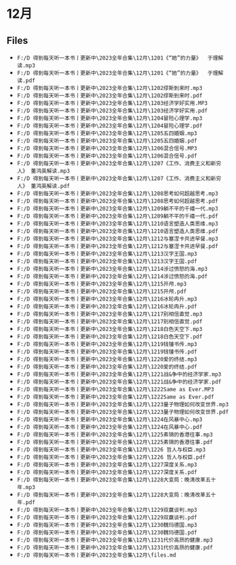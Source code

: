 # 12月

## Files

- `F:/D 得到每天听一本书丨更新中\2023全年合集\12月\1201《“她”的力量》  于理解读.mp3`
- `F:/D 得到每天听一本书丨更新中\2023全年合集\12月\1201《“她”的力量》  于理解读.pdf`
- `F:/D 得到每天听一本书丨更新中\2023全年合集\12月\1202缪斯到来时.mp3`
- `F:/D 得到每天听一本书丨更新中\2023全年合集\12月\1202缪斯到来时.pdf`
- `F:/D 得到每天听一本书丨更新中\2023全年合集\12月\1203经济学好实用.MP3`
- `F:/D 得到每天听一本书丨更新中\2023全年合集\12月\1203经济学好实用.pdf`
- `F:/D 得到每天听一本书丨更新中\2023全年合集\12月\1204冒险心理学.mp3`
- `F:/D 得到每天听一本书丨更新中\2023全年合集\12月\1204冒险心理学.pdf`
- `F:/D 得到每天听一本书丨更新中\2023全年合集\12月\1205五四婚姻.mp3`
- `F:/D 得到每天听一本书丨更新中\2023全年合集\12月\1205五四婚姻.pdf`
- `F:/D 得到每天听一本书丨更新中\2023全年合集\12月\1206混合信号.MP3`
- `F:/D 得到每天听一本书丨更新中\2023全年合集\12月\1206混合信号.pdf`
- `F:/D 得到每天听一本书丨更新中\2023全年合集\12月\1207《工作、消费主义和新穷人》 董鸿英解读.mp3`
- `F:/D 得到每天听一本书丨更新中\2023全年合集\12月\1207《工作、消费主义和新穷人》 董鸿英解读.pdf`
- `F:/D 得到每天听一本书丨更新中\2023全年合集\12月\1208思考如何超越思考.mp3`
- `F:/D 得到每天听一本书丨更新中\2023全年合集\12月\1208思考如何超越思考.pdf`
- `F:/D 得到每天听一本书丨更新中\2023全年合集\12月\1209躺不平的千禧一代.mp3`
- `F:/D 得到每天听一本书丨更新中\2023全年合集\12月\1209躺不平的千禧一代.pdf`
- `F:/D 得到每天听一本书丨更新中\2023全年合集\12月\1210语言塑造人类思维.mp3`
- `F:/D 得到每天听一本书丨更新中\2023全年合集\12月\1210语言塑造人类思维.pdf`
- `F:/D 得到每天听一本书丨更新中\2023全年合集\12月\1212与塞涅卡共进早餐.mp3`
- `F:/D 得到每天听一本书丨更新中\2023全年合集\12月\1212与塞涅卡共进早餐.pdf`
- `F:/D 得到每天听一本书丨更新中\2023全年合集\12月\1213汉字王国.mp3`
- `F:/D 得到每天听一本书丨更新中\2023全年合集\12月\1213汉字王国.pdf`
- `F:/D 得到每天听一本书丨更新中\2023全年合集\12月\1214涉过愤怒的海.mp3`
- `F:/D 得到每天听一本书丨更新中\2023全年合集\12月\1214涉过愤怒的海.pdf`
- `F:/D 得到每天听一本书丨更新中\2023全年合集\12月\1215开颅.mp3`
- `F:/D 得到每天听一本书丨更新中\2023全年合集\12月\1215开颅.pdf`
- `F:/D 得到每天听一本书丨更新中\2023全年合集\12月\1216冰轮冉升.mp3`
- `F:/D 得到每天听一本书丨更新中\2023全年合集\12月\1216冰轮冉升.pdf`
- `F:/D 得到每天听一本书丨更新中\2023全年合集\12月\1217别相信直觉.mp3`
- `F:/D 得到每天听一本书丨更新中\2023全年合集\12月\1217别相信直觉.pdf`
- `F:/D 得到每天听一本书丨更新中\2023全年合集\12月\1218白色天空下.mp3`
- `F:/D 得到每天听一本书丨更新中\2023全年合集\12月\1218白色天空下.pdf`
- `F:/D 得到每天听一本书丨更新中\2023全年合集\12月\1219钱锺书传.mp3`
- `F:/D 得到每天听一本书丨更新中\2023全年合集\12月\1219钱锺书传.pdf`
- `F:/D 得到每天听一本书丨更新中\2023全年合集\12月\1220爱的终结.mp3`
- `F:/D 得到每天听一本书丨更新中\2023全年合集\12月\1220爱的终结.pdf`
- `F:/D 得到每天听一本书丨更新中\2023全年合集\12月\1221战&争中的经济学家.mp3`
- `F:/D 得到每天听一本书丨更新中\2023全年合集\12月\1221战&争中的经济学家.pdf`
- `F:/D 得到每天听一本书丨更新中\2023全年合集\12月\1222Same as Ever.MP3`
- `F:/D 得到每天听一本书丨更新中\2023全年合集\12月\1222Same as Ever.pdf`
- `F:/D 得到每天听一本书丨更新中\2023全年合集\12月\1223量子物理如何改变世界.mp3`
- `F:/D 得到每天听一本书丨更新中\2023全年合集\12月\1223量子物理如何改变世界.pdf`
- `F:/D 得到每天听一本书丨更新中\2023全年合集\12月\1224在风暴中心.mp3`
- `F:/D 得到每天听一本书丨更新中\2023全年合集\12月\1224在风暴中心.pdf`
- `F:/D 得到每天听一本书丨更新中\2023全年合集\12月\1225素锦的香港往事.mp3`
- `F:/D 得到每天听一本书丨更新中\2023全年合集\12月\1225素锦的香港往事.pdf`
- `F:/D 得到每天听一本书丨更新中\2023全年合集\12月\1226 哲人与权臣.mp3`
- `F:/D 得到每天听一本书丨更新中\2023全年合集\12月\1226 哲人与权臣.pdf`
- `F:/D 得到每天听一本书丨更新中\2023全年合集\12月\1227深度关系.mp3`
- `F:/D 得到每天听一本书丨更新中\2023全年合集\12月\1227深度关系.pdf`
- `F:/D 得到每天听一本书丨更新中\2023全年合集\12月\1228大变局：晚清改革五十年.mp3`
- `F:/D 得到每天听一本书丨更新中\2023全年合集\12月\1228大变局：晚清改革五十年.pdf`
- `F:/D 得到每天听一本书丨更新中\2023全年合集\12月\1229双赢谈判.mp3`
- `F:/D 得到每天听一本书丨更新中\2023全年合集\12月\1229双赢谈判.pdf`
- `F:/D 得到每天听一本书丨更新中\2023全年合集\12月\1230魏玛德国.mp3`
- `F:/D 得到每天听一本书丨更新中\2023全年合集\12月\1230魏玛德国.pdf`
- `F:/D 得到每天听一本书丨更新中\2023全年合集\12月\1231代价高昂的健康.mp3`
- `F:/D 得到每天听一本书丨更新中\2023全年合集\12月\1231代价高昂的健康.pdf`
- `F:/D 得到每天听一本书丨更新中\2023全年合集\12月\files.md`
